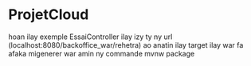 # ProjetCloud
hoan ilay exemple EssaiController ilay izy ty ny url (localhost:8080/backoffice_war/rehetra)
ao anatin ilay target ilay war
fa afaka migenerer war amin ny commande mvnw package
